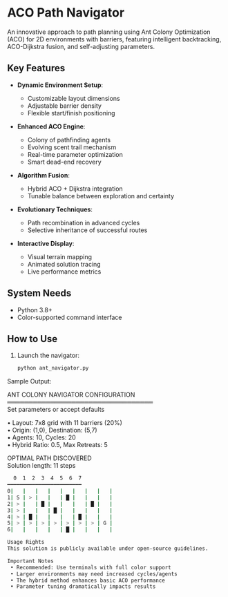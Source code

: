# ACO Path Navigator  

An innovative approach to path planning using Ant Colony Optimization (ACO) for 2D environments with barriers, featuring intelligent backtracking, ACO-Dijkstra fusion, and self-adjusting parameters.  

## Key Features  

- **Dynamic Environment Setup**:  
  - Customizable layout dimensions  
  - Adjustable barrier density  
  - Flexible start/finish positioning  

- **Enhanced ACO Engine**:  
  - Colony of pathfinding agents  
  - Evolving scent trail mechanism  
  - Real-time parameter optimization  
  - Smart dead-end recovery  

- **Algorithm Fusion**:  
  - Hybrid ACO + Dijkstra integration  
  - Tunable balance between exploration and certainty  

- **Evolutionary Techniques**:  
  - Path recombination in advanced cycles  
  - Selective inheritance of successful routes  

- **Interactive Display**:  
  - Visual terrain mapping  
  - Animated solution tracing  
  - Live performance metrics  

## System Needs  

- Python 3.8+  
- Color-supported command interface  

## How to Use  

1. Launch the navigator:  
   ```bash  
   python ant_navigator.py  

Sample Output:  

ANT COLONY NAVIGATOR CONFIGURATION  
══════════════════════════════════  
Set parameters or accept defaults  

 • Layout: 7x8 grid with 11 barriers (20%)  
 • Origin: (1,0), Destination: (5,7)  
 • Agents: 10, Cycles: 20  
 • Hybrid Ratio: 0.5, Max Retreats: 5  

OPTIMAL PATH DISCOVERED  
Solution length: 11 steps  
```bash  
  0  1  2  3  4  5  6  7  
━━━━━━━━━━━━━━━━━━━━━━━━  
0|   |   |   |   |   |   |   |   |  
1| S | > |   |   | █ |   |   |   |  
2| > |   | █ |   |   |   | █ |   |  
3| > |   |   | █ |   |   |   |   |  
4| > | █ |   |   |   | █ |   |   |  
5| > | > | > | > | > | > | > | G |  
6|   |   |   |   | █ |   |   |   |  

Usage Rights  
This solution is publicly available under open-source guidelines.  

Important Notes  
 • Recommended: Use terminals with full color support  
 • Larger environments may need increased cycles/agents  
 • The hybrid method enhances basic ACO performance  
 • Parameter tuning dramatically impacts results
